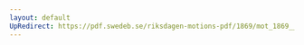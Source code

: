 ```yaml
---
layout: default
UpRedirect: https://pdf.swedeb.se/riksdagen-motions-pdf/1869/mot_1869__ak__00050/mot_1869__ak__00050_002.pdf
---
```

